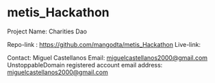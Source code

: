 # metis_Hackathon

Project Name: Charities Dao

Repo-link   : https://github.com/mangodta/metis_Hackathon
Live-link: 

Contact:  Miguel Castellanos
Email: miguelcastellanos2000@gmail.com
UnstoppableDomain registered account email address: miguelcastellanos2000@gmail.com
